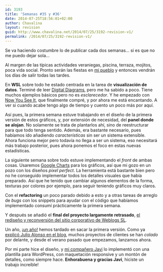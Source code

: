 ```yaml
---
id: 3193
title: 'Semanas #35 y #36'
date: 2014-07-25T18:56:01+02:00
author: Chavalina
layout: revision
guid: http://www.chavalina.net/2014/07/25/3192-revision-v1/
permalink: /2014/07/25/3192-revision-v1/
---
```

Se va haciendo costumbre lo de publicar cada dos semanas&#8230; si es que no me puedo dejar sola&#8230;



Al margen de las típicas actividades veraniegas, piscina, terraza, mojitos, poca vida social. Pronto serán las fiestas en [mi pueblo](http://blanca.es/) y entonces vendrán los días de salir todas las tardes.

En **WSL** sobre todo he estado centrada en la tarea de **visualización de datos**. Terminé de leer [Digital Diagrams](http://www.amazon.es/gp/product/0823015726/ref=as_li_ss_tl?ie=UTF8&camp=3626&creative=24822&creativeASIN=0823015726&linkCode=as2&tag=chavadiari-21), pero me ha sabido a poco. Tiene muchos ejemplos básicos pero no es _esclarecedor_. Y he empezado con [Now You See It](http://www.amazon.es/gp/product/0970601980/ref=as_li_ss_tl?ie=UTF8&camp=3626&creative=24822&creativeASIN=0970601980&linkCode=as2&tag=chavadiari-21), que finalmente compré, y por ahora me está encantando. A ver si cuando acabe tengo algo de tiempo y cuento un poco más por aquí.

Así pues, la primera semana estuve trabajando en el diseño de la primera versión de estos gráficos, y, por extensión de necesidad, del **panel donde se alojan**. No solamente se trata de plantarlos ahí, sino de reestructurar para que todo tenga sentido. Además, era bastante necesario, pues habíamos ido añadiendo _características_ sin ser un sistema extensible. Ahora funciona mejor pero todavía no llega a ser un sistema, eso necesitará más trabajo posterior, pues ahora ponemos el foco en estas nuevas estadísticas.

La siguiente semana sobre todo estuve implementando el _front_ de ambas cosas. Usaremos [Google Charts](https://developers.google.com/chart/?hl=es) para los gráficos, así que mi gozo en un pozo con los diseños _pixel perfect_. La herramienta está bastante bien pero no he conseguido implementar todos los detalles visuales que había preparado. Así que he tenido que cambiar algunos elementos de la forma, texturas por colores por ejemplo, para seguir teniendo gráficos muy claros.

Con el **refactoring** un poco parado debido a esto y a otras tareas de arreglo de _bugs_ con los snippets para ayudar con el código que habíamos implementado consumí prácticamente la primera semana.

Y después se añadió el **final del proyecto largamente retrasado**, [el rediseño y reconversión del sitio corporativo de Weblogs SL](http://www.weblogssl.com/). 

Un año, [¡un año!](https://dribbble.com/shots/1098148-Gender-and-age-distribution-graphs?list=users&offset=5) hemos tardado en sacar la primera versión. Como ya [explicó Julio Alonso en el blog](http://www.weblogssl.com/cada-ocho-anos-cambia-de-colchon-y-cada-diez-de-diseno-en-tu-web-corporativa/), muchos proyectos de clientes se han _colado_ por delante, y desde el verano pasado que empezamos, lanzamos ahora.

Por mi parte hice el diseño, y [mi compañero Javi](http://aurea.es/) lo implementó con una plantilla para WordPress, con maquetación responsive y un montón de detalles, como siempre hace. **Enhorabuena y gracias Javi**, hiciste un trabajo increíble!